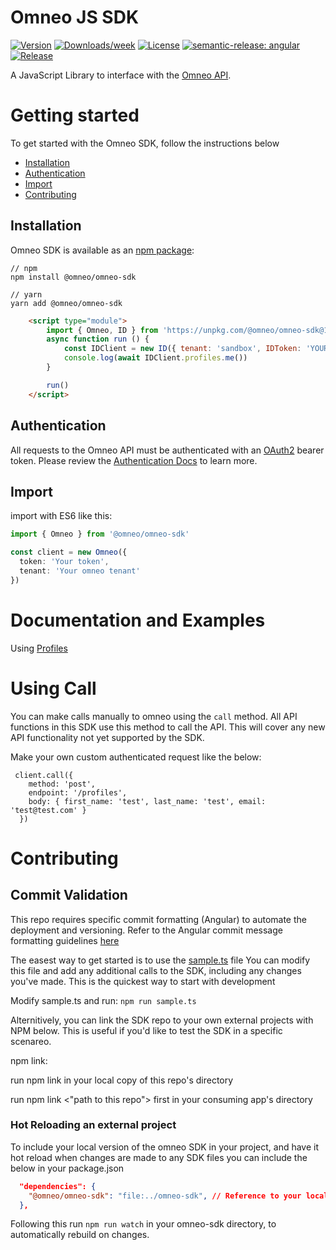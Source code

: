 # Omneo JS SDK

[![Version](https://img.shields.io/npm/v/@omneo/omneo-sdk.svg)](https://npmjs.org/package/@omneo/omneo-sdk)
[![Downloads/week](https://img.shields.io/npm/dw/@omneo/omneo-sdk.svg)](https://npmjs.org/package/@omneo/omneo-sdk)
[![License](https://img.shields.io/npm/l/@omneo/omneo-sdk.svg)](https://github.com/omneo/omneo-sdk/blob/master/package.json)
[![semantic-release: angular](https://img.shields.io/badge/semantic--release-angular-e10079?logo=semantic-release)](https://github.com/semantic-release/semantic-release)
[![Release](https://github.com/omneo/omneo-sdk/actions/workflows/semantic-release.yml/badge.svg)](https://github.com/omneo/omneo-sdk/actions/workflows/semantic-release.yml)

A JavaScript Library to interface with the [Omneo API](https://omneo.readme.io/reference).

# Getting started

To get started with the Omneo SDK, follow the instructions below

- [Installation](#installation)
- [Authentication](#authentication)
- [Import](#import)
- [Contributing](#contributing)

## Installation

Omneo SDK is available as an [npm package](https://www.npmjs.com/package/@omneo/omneo-sdk):

```shell
// npm
npm install @omneo/omneo-sdk

// yarn
yarn add @omneo/omneo-sdk
```

```html
    <script type="module">
        import { Omneo, ID } from 'https://unpkg.com/@omneo/omneo-sdk@1.28.1/dist/index.js'; // replace version as needed
        async function run () {
            const IDClient = new ID({ tenant: 'sandbox', IDToken: 'YOUR TOKEN', config: {}})
            console.log(await IDClient.profiles.me())
        }

        run()
    </script>
```
## Authentication

All requests to the Omneo API must be authenticated with an [OAuth2](https://oauth.net/2/) bearer token.
Please review the [Authentication Docs](https://omneo.readme.io/docs/authentication) to learn more.

## Import

import with ES6 like this:

```typescript
import { Omneo } from '@omneo/omneo-sdk'

const client = new Omneo({
  token: 'Your token',
  tenant: 'Your omneo tenant'
})
```

# Documentation and Examples

Using [Profiles](./src/omneo/resources/profiles/README.md)

# Using Call
You can make calls manually to omneo using the `call` method. 
All API functions in this SDK use this method to call the API. 
This will cover any new API functionality not yet supported by the SDK. 

Make your own custom authenticated request like the below:

```
 client.call({
    method: 'post',
    endpoint: '/profiles',
    body: { first_name: 'test', last_name: 'test', email: 'test@test.com' }
  })
```

# Contributing

## Commit Validation
This repo requires specific commit formatting (Angular) to automate the deployment and versioning. 
Refer to the Angular commit message formatting guidelines [here](https://gist.github.com/brianclements/841ea7bffdb01346392c)

The easest way to get started is to use the [sample.ts]('/sample/sample.ts') file
You can modify this file and add any additional calls to the SDK, including any changes you've made. 
This is the quickest way to start with development

Modify sample.ts and run:
`npm run sample.ts`

Alternitively, you can link the SDK repo to your own external projects with NPM below. 
This is useful if you'd like to test the SDK in a specific scenareo.

npm link:

run npm link in your local copy of this repo's directory

run npm link <"path to this repo"> first in your consuming app's directory

### Hot Reloading an external project

To include your local version of the omneo SDK in your project,
and have it hot reload when changes are made to any SDK files 
you can include the below in your package.json

```json
  "dependencies": {
    "@omneo/omneo-sdk": "file:../omneo-sdk", // Reference to your local version of the omneo-sdk
  },
```

Following this run `npm run watch` in your omneo-sdk directory, to automatically rebuild on changes. 